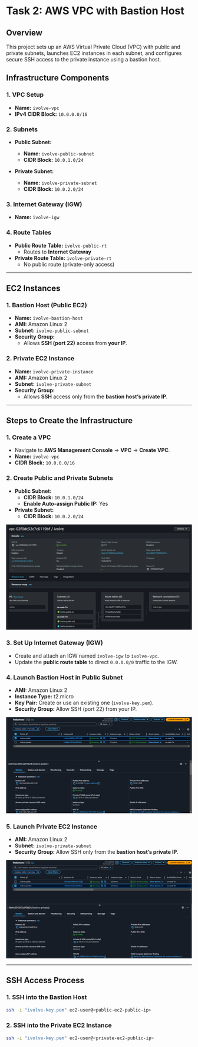 # Task 2: AWS VPC with Bastion Host


## Overview

This project sets up an AWS Virtual Private Cloud (VPC) with public and private subnets, launches EC2 instances in each subnet, and configures secure SSH access to the private instance using a bastion host.


## Infrastructure Components

### **1. VPC Setup**
- **Name:** `ivolve-vpc`
- **IPv4 CIDR Block:** `10.0.0.0/16`

### **2. Subnets**
- **Public Subnet:**  
  - **Name:** `ivolve-public-subnet`  
  - **CIDR Block:** `10.0.1.0/24`  

- **Private Subnet:**  
  - **Name:** `ivolve-private-subnet`  
  - **CIDR Block:** `10.0.2.0/24`  

### **3. Internet Gateway (IGW)**
- **Name:** `ivolve-igw`

### **4. Route Tables**
- **Public Route Table:** `ivolve-public-rt`  
  - Routes to **Internet Gateway**  
- **Private Route Table:** `ivolve-private-rt`  
  - No public route (private-only access)

---

## EC2 Instances

### **1. Bastion Host (Public EC2)**
- **Name:** `ivolve-bastion-host`  
- **AMI:** Amazon Linux 2  
- **Subnet:** `ivolve-public-subnet`  
- **Security Group:**  
  - Allows **SSH (port 22)** access from **your IP**.  

### **2. Private EC2 Instance**
- **Name:** `ivolve-private-instance`  
- **AMI:** Amazon Linux 2  
- **Subnet:** `ivolve-private-subnet`  
- **Security Group:**  
  - Allows **SSH** access only from the **bastion host’s private IP**.  
---

## Steps to Create the Infrastructure

### **1. Create a VPC**
- Navigate to **AWS Management Console** → **VPC** → **Create VPC**.
- **Name:** `ivolve-vpc`  
- **CIDR Block:** `10.0.0.0/16`

### **2. Create Public and Private Subnets**
- **Public Subnet:**
  - **CIDR Block:** `10.0.1.0/24`
  - **Enable Auto-assign Public IP:** Yes
- **Private Subnet:**
  - **CIDR Block:** `10.0.2.0/24`

![vpc](./images/vpc.png)


### **3. Set Up Internet Gateway (IGW)**
- Create and attach an IGW named `ivolve-igw` to `ivolve-vpc`.
- Update the **public route table** to direct `0.0.0.0/0` traffic to the IGW.

### **4. Launch Bastion Host in Public Subnet**
- **AMI:** Amazon Linux 2  
- **Instance Type:** t2.micro  
- **Key Pair:** Create or use an existing one (`ivolve-key.pem`).  
- **Security Group:** Allow SSH (port 22) from your IP.

![public-ec2](./images/public-ec2.png)

### **5. Launch Private EC2 Instance**
- **AMI:** Amazon Linux 2  
- **Subnet:** `ivolve-private-subnet`  
- **Security Group:** Allow SSH only from the **bastion host’s private IP**.

![private-ec2](./images/private-ec2.png)

---

## SSH Access Process

### **1. SSH into the Bastion Host**
```bash
ssh -i "ivolve-key.pem" ec2-user@<public-ec2-public-ip>
```
### **2. SSH into the Private EC2 Instance**
```bash
ssh -i "ivolve-key.pem" ec2-user@<private-ec2-public-ip>
```
